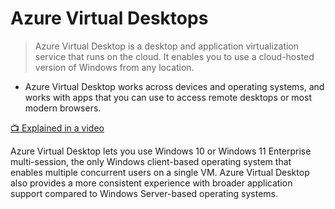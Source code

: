 # Azure Virtual Desktops

> Azure Virtual Desktop is a desktop and application virtualization service that runs on the cloud. It enables you to use a cloud-hosted version of Windows from any location.

- Azure Virtual Desktop works across devices and operating systems, and works with apps that you can use to access remote desktops or most modern browsers.

[📺 Explained in a video](https://www.microsoft.com/en-us/videoplayer/embed/RE4LRpC?postJsllMsg=true)

Azure Virtual Desktop lets you use Windows 10 or Windows 11 Enterprise multi-session, the only Windows client-based operating system that enables multiple concurrent users on a single VM. Azure Virtual Desktop also provides a more consistent experience with broader application support compared to Windows Server-based operating systems.   